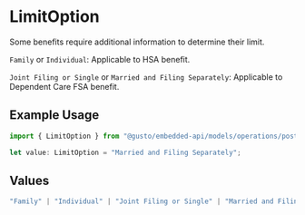 # LimitOption

Some benefits require additional information to determine
their limit.

`Family` or `Individual`: Applicable to HSA benefit.

`Joint Filing or Single` or `Married and Filing Separately`: Applicable to Dependent Care FSA benefit.

## Example Usage

```typescript
import { LimitOption } from "@gusto/embedded-api/models/operations/postv1employeesemployeeidemployeebenefits.js";

let value: LimitOption = "Married and Filing Separately";
```

## Values

```typescript
"Family" | "Individual" | "Joint Filing or Single" | "Married and Filing Separately"
```
